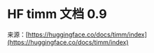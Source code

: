 # HF timm 文档 0.9

来源：[https://huggingface.co/docs/timm/index](https://huggingface.co/docs/timm/index)
